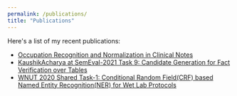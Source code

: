 ```yaml
---
permalink: /publications/
title: "Publications"
---
```


Here's a list of my recent publications:

- [Occupation Recognition and Normalization in Clinical Notes](http://ceur-ws.org/Vol-2943/meddoprof_paper6.pdf)
- [KaushikAcharya at SemEval-2021 Task 9: Candidate Generation for Fact Verification over Tables](https://aclanthology.org/2021.semeval-1.181/)
- [WNUT 2020 Shared Task-1: Conditional Random Field(CRF) based Named Entity Recognition(NER) for Wet Lab Protocols](https://aclanthology.org/2020.wnut-1.37/)